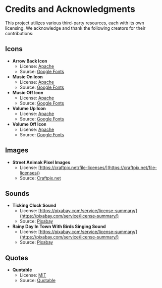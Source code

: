 # Credits and Acknowledgments

This project utilizes various third-party resources, each with its own licensing. We acknowledge and thank the following creators for their contributions:

## Icons
- **Arrow Back Icon** 
    - License: [Apache](https://www.apache.org/licenses/LICENSE-2.0.txt)
    - Source: [Google Fonts](https://fonts.google.com/icons?selected=Material%20Symbols%20Outlined%3Aarrow_back_ios%3AFILL%400%3Bwght%40400%3BGRAD%400%3Bopsz%4024)
- **Music On Icon** 
    - License: [Apache](https://www.apache.org/licenses/LICENSE-2.0.txt)
    - Source: [Google Fonts](https://fonts.google.com/icons?selected=Material%20Symbols%20Outlined%3Amusic_note%3AFILL%400%3Bwght%40400%3BGRAD%400%3Bopsz%4024)
- **Music Off Icon** 
    - License: [Apache](https://www.apache.org/licenses/LICENSE-2.0.txt)
    - Source: [Google Fonts](https://fonts.google.com/icons?selected=Material%20Symbols%20Outlined%3Amusic_off%3AFILL%400%3Bwght%40400%3BGRAD%400%3Bopsz%4024)
- **Volume Up Icon** 
    - License: [Apache](https://www.apache.org/licenses/LICENSE-2.0.txt)
    - Source: [Google Fonts](https://fonts.google.com/icons?selected=Material%20Symbols%20Outlined%3Avolume_up%3AFILL%400%3Bwght%40400%3BGRAD%400%3Bopsz%4024)
- **Volume Off Icon** 
    - License: [Apache](https://www.apache.org/licenses/LICENSE-2.0.txt)
    - Source: [Google Fonts](https://fonts.google.com/icons?selected=Material%20Symbols%20Outlined%3Avolume_off%3AFILL%400%3Bwght%40400%3BGRAD%400%3Bopsz%4024)

## Images
- **Street Animak Pixel Images** 
    - License: [https://craftpix.net/file-licenses/](https://craftpix.net/file-licenses/)
    - Source: [Craftpix.net](https://craftpix.net/freebies/free-street-animal-pixel-art-asset-pack/?utm_campaign=Website&utm_source=itch.io&utm_medium=public)

## Sounds
- **Ticking Clock Sound** 
    - License: [https://pixabay.com/service/license-summary/](https://pixabay.com/service/license-summary/)
    - Source: [Pixabay](https://pixabay.com/sound-effects/ticking-clock-1-27477/)
- **Rainy Day In Town With Birds Singing Sound** 
    - License: [https://pixabay.com/service/license-summary/](https://pixabay.com/service/license-summary/)
    - Source: [Pixabay](https://pixabay.com/sound-effects/rainy-day-in-town-with-birds-singing-194011/)

## Quotes
- **Quotable** 
    - License: [MIT](https://github.com/lukePeavey/quotable/blob/master/LICENCE.md)
    - Source: [Quotable](https://github.com/lukePeavey/quotable/tree/master)
